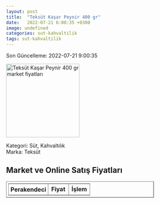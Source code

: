 ```yaml
---
layout: post
title:  "Teksüt Kaşar Peynir 400 gr"
date:   2022-07-21 6:00:35 +0300
image: undefined
categories: sut-kahvaltilik
tags: sut-kahvaltilik
---
```


Son Güncelleme: 2022-07-21 9:00:35

<img src="undefined" width="200" alt="Teksüt Kaşar Peynir 400 gr market fiyatları" />

Kategori: Süt, Kahvaltılık
<br />
Marka: Teksüt

<h2>Market ve Online Satış Fiyatları</h2>

<table border="1" style="padding: 5px;width:80%;">
  <tr>
    <td style="padding: 5px;"><strong>Perakendeci</strong></td>
    <td><strong>Fiyat</strong></td>
    <td><strong>İşlem</strong></td>
  </tr>
  
</table>
